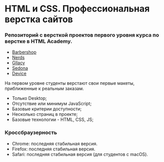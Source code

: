 # HTML и CSS. Профессиональная верстка сайтов

### Репозиторий с версткой проектов первого уровня курса по верстке в HTML Academy.

- [Barbershop](https://olovyannikov.github.io/HTML-academy/HTML-CSS-Level-1/barbershop)
- [Nerds](https://olovyannikov.github.io/HTML-academy/HTML-CSS-Level-1/nerds)
- [Gllacy](https://olovyannikov.github.io/HTML-academy/HTML-CSS-Level-1/gllacy)
- [Sedona](https://olovyannikov.github.io/HTML-academy/HTML-CSS-Level-1/sedona)
- [Device](https://olovyannikov.github.io/HTML-academy/HTML-CSS-Level-1/device)

На первом уровне студенты верстают свои первые макеты, приближенные к реальным заказам.

- Только Desktop;
- Отсутствие или минимум JavaScript;
- Базовые критерии доступности;
- Несколько страниц в проекте;
- Базовые технологии - HTML, CSS, JS;


###  Кроссбраузерность
  - Chrome: последняя стабильная версия.
  - Firefox: последняя стабильная версия.
  - Safari: последняя стабильная версия (для студентов с macOS).